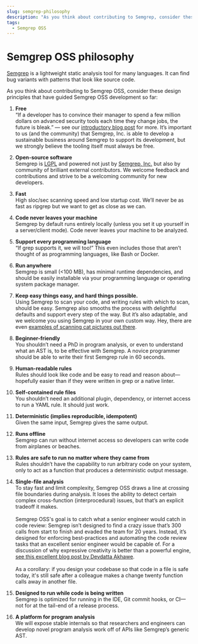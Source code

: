 ```yaml
---
slug: semgrep-philosophy
description: "As you think about contributing to Semgrep, consider these design principles that have guided Semgrep CLI’s development so far."
tags:
  - Semgrep OSS
---
```


# Semgrep OSS philosophy

[Semgrep](https://semgrep.dev/) is a lightweight static analysis tool for many languages. It can find bug variants with patterns that look like source code.

As you think about contributing to Semgrep OSS, consider these design principles that have guided Semgrep OSS development so far:

1. **Free**<br/>
“If a developer has to convince their manager to spend a few million dollars on advanced security tools each time they change jobs, the future is bleak.” — see our [introductory blog post](https://semgrep.dev/blog/2020/introducing-semgrep-and-r2c/) for more. It’s important to us (and the community) that Semgrep, Inc. is able to develop a sustainable business around Semgrep to support its development, but we strongly believe the tooling itself must always be free.

1. **Open-source software**<br/>
Semgrep is [LGPL](https://tldrlegal.com/license/gnu-lesser-general-public-license-v2.1-(lgpl-2.1)) and powered not just by [Semgrep, Inc.](https://semgrep.dev/) but also by community of brilliant external contributors. We welcome feedback and contributions and strive to be a welcoming community for new developers.

1. **Fast**<br/>
High sloc/sec scanning speed and low startup cost. We’ll never be as fast as ripgrep but we want to get as close as we can.

1. **Code never leaves your machine**<br/>
Semgrep by default runs entirely locally (unless you set it up yourself in a server/client mode). Code never leaves your machine to be analyzed.

1. **Support every programming language**<br/>
“If grep supports it, we will too!” This even includes those that aren’t thought of as programming languages, like Bash or Docker.

1. **Run anywhere**<br/>
Semgrep is small (&lt;100 MB), has minimal runtime dependencies, and should be easily installable via your programming language or operating system package manager.

1. **Keep easy things easy, and hard things possible.**<br/>
Using Semgrep to scan your code, and writing rules with which to scan, should be easy. Semgrep also smooths the process with delightful defaults and support every step of the way. But it’s also adaptable, and we welcome you using Semgrep in your own custom way. Hey, there are even [examples of scanning cat pictures out there](https://youtu.be/ybWB2Vf2V50?t=1182).

1. **Beginner-friendly**<br/>
You shouldn’t need a PhD in program analysis, or even to understand what an AST is, to be effective with Semgrep. A novice programmer should be able to write their first Semgrep rule in 60 seconds.

1. **Human-readable rules**<br/>
Rules should look like code and be easy to read and reason about—hopefully easier than if they were written in grep or a native linter.

1. **Self-contained rule files**<br/>
You shouldn’t need an additional plugin, dependency, or internet access to run a YAML rule. It should just work.

1. **Deterministic (implies reproducible, idempotent)**<br/>
Given the same input, Semgrep gives the same output.

1. **Runs offline**<br/>
Semgrep can run without internet access so developers can write code from airplanes or beaches.

1. **Rules are safe to run no matter where they came from**<br/>
Rules shouldn’t have the capability to run arbitrary code on your system, only to act as a function that produces a deterministic output message.

1. **Single-file analysis**<br/>
To stay fast and limit complexity, Semgrep OSS draws a line at crossing file boundaries during analysis. It loses the ability to detect certain complex cross-function (interprocedural) issues, but that’s an explicit tradeoff it makes.<br/><br/>
Semgrep OSS's goal is to catch what a senior engineer would catch in code review: Semgrep isn’t designed to find a crazy issue that’s 300 calls from start to finish and evaded the team for 20 years. Instead, it’s designed for enforcing best-practices and automating the code review tasks that an excellent senior engineer would be capable of. For a discussion of why expressive creativity is better than a powerful engine, [see this excellent blog post by Devdatta Akhawe](https://devd.me/log/posts/static-analysis/).<br/><br/>
As a corollary: if you design your codebase so that code in a file is safe today, it's still safe after a colleague makes a change twenty function calls away in another file.

1. **Designed to run while code is being written**<br/>
Semgrep is optimized for running in the IDE, Git commit hooks, or CI—not for at the tail-end of a release process.

1. **A platform for program analysis**<br/>
We will expose stable internals so that researchers and engineers can develop novel program analysis work off of APIs like Semgrep’s generic AST.

